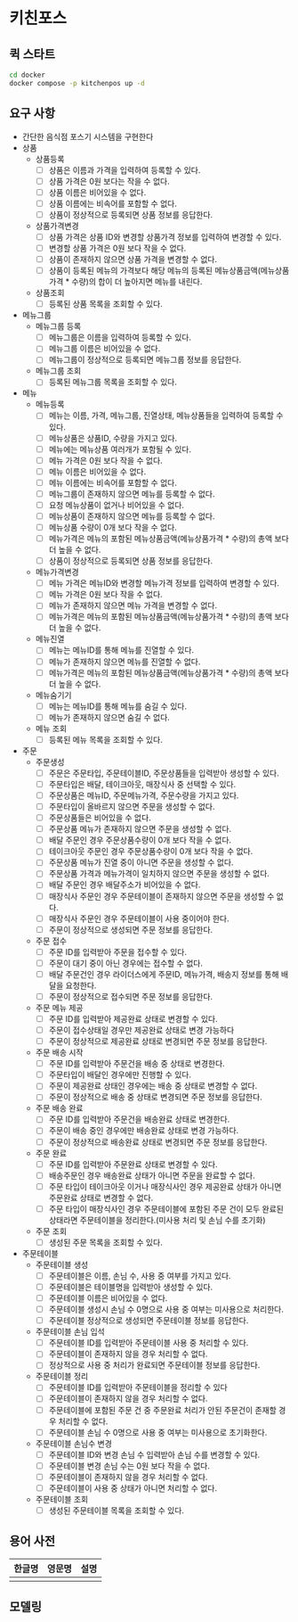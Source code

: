 # 키친포스

## 퀵 스타트

```sh
cd docker
docker compose -p kitchenpos up -d
```

## 요구 사항
* 간단한 음식점 포스기 시스템을 구현한다
* 상품
  * 상품등록
    * [ ] 상품은 이름과 가격을 입력하여 등록할 수 있다.
    * [ ] 상품 가격은 0원 보다는 작을 수 없다.
    * [ ] 상품 이름은 비어있을 수 없다.
    * [ ] 상품 이름에는 비속어를 포함할 수 없다.
    * [ ] 상품이 정상적으로 등록되면 상품 정보를 응답한다.
  * 상품가격변경
    * [ ] 상품 가격은 상품 ID와 변경할 상품가격 정보를 입력하여 변경할 수 있다. 
    * [ ] 변경할 상품 가격은 0원 보다 작을 수 없다.
    * [ ] 상품이 존재하지 않으면 상품 가격을 변경할 수 없다.
    * [ ] 상품이 등록된 메뉴의 가격보다 해당 메뉴의 등록된 메뉴상품금액(메뉴상품가격 * 수량)의 합이 더 높아지면 메뉴를 내린다.
  * 상품조회
    * [ ] 등록된 상품 목록을 조회할 수 있다.
* 메뉴그룹
  * 메뉴그룹 등록
    * [ ] 메뉴그룹은 이름을 입력하여 등록할 수 있다.
    * [ ] 메뉴그룹 이름은 비어있을 수 없다.
    * [ ] 메뉴그룹이 정상적으로 등록되면 메뉴그룹 정보를 응답한다.
  * 메뉴그룹 조회
    * [ ] 등록된 메뉴그룹 목록을 조회할 수 있다.
* 메뉴
  * 메뉴등록
    * [ ] 메뉴는 이름, 가격, 메뉴그룹, 진열상태, 메뉴상품들을 입력하여 등록할 수 있다.
    * [ ] 메뉴상품은 상품ID, 수량을 가지고 있다.
    * [ ] 메뉴에는 메뉴상품 여러개가 포함될 수 있다.
    * [ ] 메뉴 가격은 0원 보다 작을 수 없다.
    * [ ] 메뉴 이름은 비어있을 수 없다.
    * [ ] 메뉴 이름에는 비속어를 포함할 수 없다.
    * [ ] 메뉴그룹이 존재하지 않으면 메뉴를 등록할 수 없다.
    * [ ] 요청 메뉴상품이 없거나 비어있을 수 없다.
    * [ ] 메뉴상품이 존재하지 않으면 메뉴를 등록할 수 없다.
    * [ ] 메뉴상품 수량이 0개 보다 작을 수 없다.
    * [ ] 메뉴가격은 메뉴의 포함된 메뉴상품금액(메뉴상품가격 * 수량)의 총액 보다 더 높을 수 없다.
    * [ ] 상품이 정상적으로 등록되면 상품 정보를 응답한다.
  * 메뉴가격변경
    * [ ] 메뉴 가격은 메뉴ID와 변경할 메뉴가격 정보를 입력하여 변경할 수 있다.
    * [ ] 메뉴 가격은 0원 보다 작을 수 없다.
    * [ ] 메뉴가 존재하지 않으면 메뉴 가격을 변경할 수 없다.
    * [ ] 메뉴가격은 메뉴의 포함된 메뉴상품금액(메뉴상품가격 * 수량)의 총액 보다 더 높을 수 없다.
  * 메뉴진열
    * [ ] 메뉴는 메뉴ID를 통해 메뉴를 진열할 수 있다.
    * [ ] 메뉴가 존재하지 않으면 메뉴를 진열할 수 없다.
    * [ ] 메뉴가격은 메뉴의 포함된 메뉴상품금액(메뉴상품가격 * 수량)의 총액 보다 더 높을 수 없다.
  * 메뉴숨기기
    * [ ] 메뉴는 메뉴ID를 통해 메뉴를 숨길 수 있다.
    * [ ] 메뉴가 존재하지 않으면 숨길 수 없다.
  * 메뉴 조회
    * [ ] 등록된 메뉴 목록을 조회할 수 있다.
* 주문
  * 주문생성
    * [ ] 주문은 주문타입, 주문테이블ID, 주문상품들을 입력받아 생성할 수 있다.
    * [ ] 주문타입은 배달, 테이크아웃, 매장식사 중 선택할 수 있다.
    * [ ] 주문상품은 메뉴ID, 주문메뉴가격, 주문수량을 가지고 있다.
    * [ ] 주문타입이 올바르지 않으면 주문을 생성할 수 없다.
    * [ ] 주문상품들은 비어있을 수 없다.
    * [ ] 주문상품 메뉴가 존재하지 않으면 주문을 생성할 수 없다.
    * [ ] 배달 주문인 경우 주문상품수량이 0개 보다 작을 수 없다.
    * [ ] 테이크아웃 주문인 경우 주문상품수량이 0개 보다 작을 수 없다.
    * [ ] 주문상품 메뉴가 진열 중이 아니면 주문을 생성할 수 없다.
    * [ ] 주문상품 가격과 메뉴가격이 일치하지 않으면 주문을 생성할 수 없다.
    * [ ] 배달 주문인 경우 배달주소가 비어있을 수 없다.
    * [ ] 매장식사 주문인 경우 주문테이블이 존재하지 않으면 주문을 생성할 수 없다.
    * [ ] 매장식사 주문인 경우 주문테이블이 사용 중이어야 한다.
    * [ ] 주문이 정상적으로 생성되면 주문 정보를 응답한다.
  * 주문 접수
    * [ ] 주문 ID를 입력받아 주문을 접수할 수 있다.
    * [ ] 주문이 대기 중이 아닌 경우에는 접수할 수 없다.
    * [ ] 배달 주문건인 경우 라이더스에게 주문ID, 메뉴가격, 배송지 정보를 통해 배달을 요청한다.
    * [ ] 주문이 정상적으로 접수되면 주문 정보를 응답한다.
  * 주문 메뉴 제공
    * [ ] 주문 ID를 입력받아 제공완료 상태로 변경할 수 있다.
    * [ ] 주문이 접수상태일 경우만 제공완료 상태로 변경 가능하다
    * [ ] 주문이 정상적으로 제공완료 상태로 변경되면 주문 정보를 응답한다.
  * 주문 배송 시작
    * [ ] 주문 ID를 입력받아 주문건을 배송 중 상태로 변경한다.
    * [ ] 주문타입이 배달인 경우에만 진행할 수 있다.
    * [ ] 주문이 제공완료 상태인 경우에는 배송 중 상태로 변경할 수 없다. 
    * [ ] 주문이 정상적으로 배송 중 상태로 변경되면 주문 정보를 응답한다.
  * 주문 배송 완료
    * [ ] 주문 ID를 입력받아 주문건을 배송완료 상태로 변경한다.
    * [ ] 주문이 배송 중인 경우에만 배송완료 상태로 변경 가능하다.
    * [ ] 주문이 정상적으로 배송완료 상태로 변경되면 주문 정보를 응답한다.
  * 주문 완료
    * [ ] 주문 ID를 입력받아 주문완료 상태로 변경할 수 있다.
    * [ ] 배송주문인 경우 배송완료 상태가 아니면 주문을 완료할 수 없다.
    * [ ] 주문 타입이 테이크아웃 이거나 매장식사인 경우 제공완료 상태가 아니면 주문완료 상태로 변경할 수 없다.
    * [ ] 주문 타입이 매장식사인 경우 주문테이블에 포함된 주문 건이 모두 완료된 상태라면 주문테이블을 정리한다.(미사용 처리 및 손님 수를 초기화)
  * 주문 조회
    * [ ] 생성된 주문 목록을 조회할 수 있다.
* 주문테이블
  * 주문테이블 생성
    * [ ] 주문테이블은 이름, 손님 수, 사용 중 여부를 가지고 있다.
    * [ ] 주문테이블은 테이블명을 입력받아 생성할 수 있다.
    * [ ] 주문테이블 이름은 비어있을 수 없다.
    * [ ] 주문테이블 생성시 손님 수 0명으로 사용 중 여부는 미사용으로 처리한다.
    * [ ] 주문테이블 정상적으로 생성되면 주문테이블 정보를 응답한다.
  * 주문테이블 손님 입석
    * [ ] 주문테이블 ID를 입력받아 주문테이블 사용 중 처리할 수 있다.
    * [ ] 주문테이블이 존재하지 않을 경우 처리할 수 없다.
    * [ ] 정상적으로 사용 중 처리가 완료되면 주문테이블 정보를 응답한다.
  * 주문테이블 정리
    * [ ] 주문테이블 ID를 입력받아 주문테이블을 정리할 수 있다
    * [ ] 주문테이블이 존재하지 않을 경우 처리할 수 없다.
    * [ ] 주문테이블에 포함된 주문 건 중 주문완료 처리가 안된 주문건이 존재할 경우 처리할 수 없다.
    * [ ] 주문테이블 손님 수 0명으로 사용 중 여부는 미사용으로 초기화한다.
  * 주문테이블 손님수 변경
    * [ ] 주문테이블 ID와 변경 손님 수 입력받아 손님 수를 변경할 수 있다.
    * [ ] 주문테이블 변경 손님 수는 0원 보다 작을 수 없다.
    * [ ] 주문테이블이 존재하지 않을 경우 처리할 수 없다.
    * [ ] 주문테이블이 사용 중 상태가 아니면 처리할 수 없다.
  * 주문테이블 조회
    * [ ] 생성된 주문테이블 목록을 조회할 수 있다.

## 용어 사전

| 한글명 | 영문명 | 설명 |
| --- | --- | --- |
|  |  |  |

## 모델링



